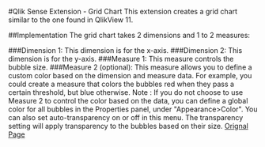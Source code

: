 
#Qlik Sense Extension - Grid Chart
This extension creates a grid chart similar to the one found in QlikView 11.

##Implementation The grid chart takes 2 dimensions and 1 to 2 measures:

###Dimension 1: This dimension is for the x-axis.
###Dimension 2: This dimension is for the y-axis.
###Measure 1: This measure controls the bubble size.
###Measure 2 (optional): This measure allows you to define a custom color based on the dimension and measure data. For example, you could create a measure that colors the bubbles red when they pass a certain threshold, but blue otherwise.
Note : If you do not choose to use Measure 2 to control the color based on the data, you can define a global color for all bubbles in the Properties panel, under "Appearance>Color". You can also set auto-transparency on or off in this menu. The transparency setting will apply transparency to the bubbles based on their size.
<a href="https://github.com/skokenes/Qlik_Sense_Extension-GridChart" target="_blank">Orignal Page</a>
